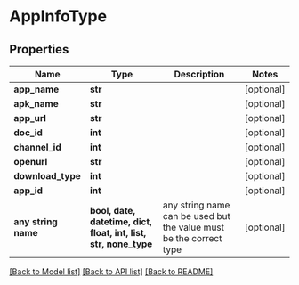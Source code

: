 # AppInfoType


## Properties
Name | Type | Description | Notes
------------ | ------------- | ------------- | -------------
**app_name** | **str** |  | [optional] 
**apk_name** | **str** |  | [optional] 
**app_url** | **str** |  | [optional] 
**doc_id** | **int** |  | [optional] 
**channel_id** | **int** |  | [optional] 
**openurl** | **str** |  | [optional] 
**download_type** | **int** |  | [optional] 
**app_id** | **int** |  | [optional] 
**any string name** | **bool, date, datetime, dict, float, int, list, str, none_type** | any string name can be used but the value must be the correct type | [optional]

[[Back to Model list]](../README.md#documentation-for-models) [[Back to API list]](../README.md#documentation-for-api-endpoints) [[Back to README]](../README.md)


